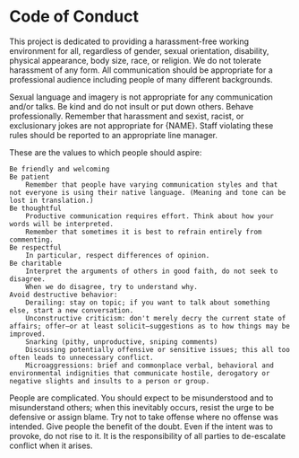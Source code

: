 # Code of Conduct

This project is dedicated to providing a harassment-free working environment for all, regardless of gender, sexual orientation, disability, physical appearance, body size, race, or religion. We do not tolerate harassment of any form. All communication should be appropriate for a professional audience including people of many different backgrounds.

Sexual language and imagery is not appropriate for any communication and/or talks. Be kind and do not insult or put down others. Behave professionally. Remember that harassment and sexist, racist, or exclusionary jokes are not appropriate for {NAME}. Staff violating these rules should be reported to an appropriate line manager.

These are the values to which people should aspire:

    Be friendly and welcoming
    Be patient
        Remember that people have varying communication styles and that not everyone is using their native language. (Meaning and tone can be lost in translation.)
    Be thoughtful
        Productive communication requires effort. Think about how your words will be interpreted.
        Remember that sometimes it is best to refrain entirely from commenting.
    Be respectful
        In particular, respect differences of opinion.
    Be charitable
        Interpret the arguments of others in good faith, do not seek to disagree.
        When we do disagree, try to understand why.
    Avoid destructive behavior:
        Derailing: stay on topic; if you want to talk about something else, start a new conversation.
        Unconstructive criticism: don't merely decry the current state of affairs; offer—or at least solicit—suggestions as to how things may be improved.
        Snarking (pithy, unproductive, sniping comments)
        Discussing potentially offensive or sensitive issues; this all too often leads to unnecessary conflict.
        Microaggressions: brief and commonplace verbal, behavioral and environmental indignities that communicate hostile, derogatory or negative slights and insults to a person or group.

People are complicated. You should expect to be misunderstood and to misunderstand others; when this inevitably occurs, resist the urge to be defensive or assign blame. Try not to take offense where no offense was intended. Give people the benefit of the doubt. Even if the intent was to provoke, do not rise to it. It is the responsibility of all parties to de-escalate conflict when it arises.
